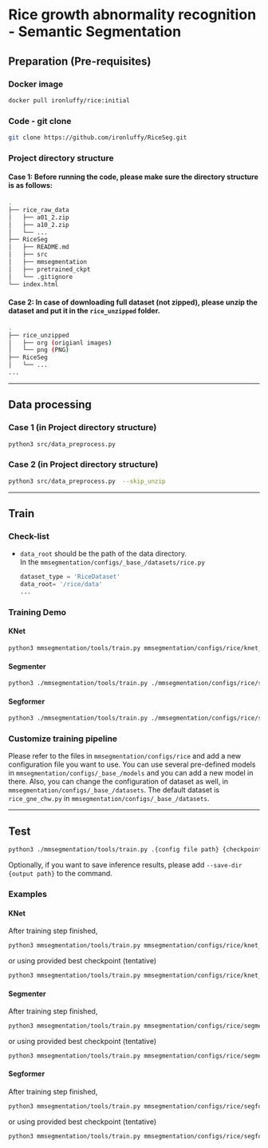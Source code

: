# Rice growth abnormality recognition - Semantic Segmentation

## Preparation (Pre-requisites)

### Docker image
```bash
docker pull ironluffy/rice:initial
```
### Code - git clone
```bash
git clone https://github.com/ironluffy/RiceSeg.git
```

### Project directory structure

#### Case 1: Before running the code, please make sure the directory structure is as follows:

```bash
.
├── rice_raw_data
│   ├── a01_2.zip
│   ├── a10_2.zip
│   └── ...
├── RiceSeg
│   ├── README.md
│   ├── src
│   ├── mmsegmentation
│   ├── pretrained_ckpt
│   └── .gitignore
└── index.html
```

#### Case 2: In case of downloading full dataset (not zipped), please unzip the dataset and put it in the `rice_unzipped` folder.

```bash
.
├── rice_unzipped
│   ├── org (origianl images)
│   └── png (PNG)
├── RiceSeg
│   └── ...
...
```
---
## Data processing

### Case 1 (in Project directory structure)
```bash
python3 src/data_preprocess.py
```

### Case 2 (in Project directory structure)
```bash
python3 src/data_preprocess.py  --skip_unzip
```
---
## Train

### Check-list
- `data_root` should be the path of the data directory.  
    In the `mmsegmentation/configs/_base_/datasets/rice.py`
    ```python
    dataset_type = 'RiceDataset'
    data_root= '/rice/data'
    ...
    ```
### Training Demo

#### KNet
```bash
python3 mmsegmentation/tools/train.py mmsegmentation/configs/rice/knet_s3_upernet_swin-l_lovasz_gne_chw.py
```

#### Segmenter
```bash
python3 ./mmsegmentation/tools/train.py ./mmsegmentation/configs/rice/segmenter_vit-b_mask.py
```     
#### Segformer
```bash
python3 ./mmsegmentation/tools/train.py ./mmsegmentation/configs/rice/segformer_mit-b4_lovasz_gne_chw.py.py
```

### Customize training pipeline
Please refer to the files in `mmsegmentation/configs/rice` and add a new configuration file you want to use.
You can use several pre-defined models in `mmsegmentation/configs/_base_/models` and you can add a new model in there.
Also, you can change the configuration of dataset as well, in `mmsegmentation/configs/_base_/datasets`. The default dataset is `rice_gne_chw.py` in `mmsegmentation/configs/_base_/datasets`.

---
## Test
```bash
python3 ./mmsegmentation/tools/train.py .{config file path} {checkpoint_path} --eval mIoU 
```
Optionally, if you want to save inference results, please add `--save-dir {output path}` to the command.


### Examples
#### KNet
After training step finished,
```bash
python3 mmsegmentation/tools/train.py mmsegmentation/configs/rice/knet_s3_upernet_swin-l_lovasz_gne_chw.py ./work_dirs/knet_s3_upernet_swin-l_lovasz_gne_chw/latest.pth --eval mIoU
```

or using provided best checkpoint (tentative)
```bash
python3 mmsegmentation/tools/train.py mmsegmentation/configs/rice/knet_s3_upernet_swin-l_lovasz_gne_chw.py ./best_ckpt/knet.pth --eval mIoU
```

#### Segmenter
After training step finished,
```bash
python3 mmsegmentation/tools/train.py mmsegmentation/configs/rice/segmenter_vit-b_lovasz_gne_chw.py ./work_dirs/segmenter_vit-b_mask/latest.pth --eval mIoU
```

or using provided best checkpoint (tentative)
```bash
python3 mmsegmentation/tools/train.py mmsegmentation/configs/rice/segmenter_vit-b_lovasz_gne_chw.py ./best_ckpt/segmenter.pth --eval mIoU
```

#### Segformer
After training step finished,
```bash
python3 mmsegmentation/tools/train.py mmsegmentation/configs/rice/segformer_mit-b4_lovasz_gne_chw.py ./work_dirs/segformer_mit-b4_lovasz_gne_chw/latest.pth --eval mIoU
```

or using provided best checkpoint (tentative)
```bash
python3 mmsegmentation/tools/train.py mmsegmentation/configs/rice/segformer_mit-b4_lovasz_gne_chw.py ./best_ckpt/segformer.pth --eval mIoU
```
